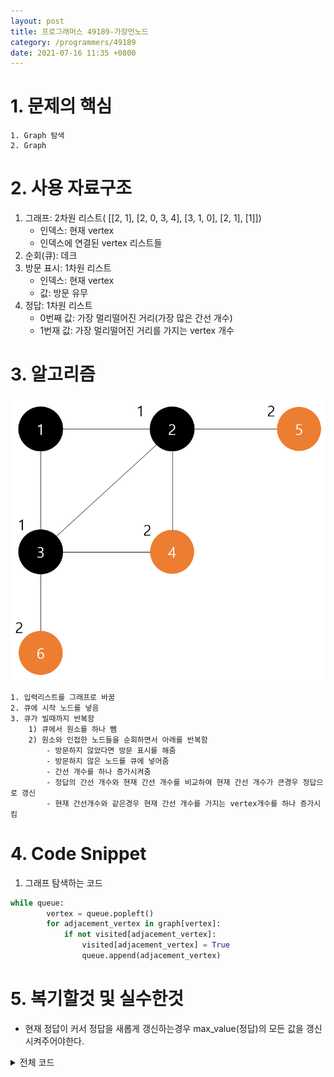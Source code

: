 ```yaml
---
layout: post
title: 프로그래머스 49189-가장먼노드
category: /programmers/49189
date: 2021-07-16 11:35 +0800
---
```

# **1. 문제의 핵심**
```
1. Graph 탐색
2. Graph
```
# **2. 사용 자료구조**
1. 그래프: 2차원 리스트( [[2, 1], [2, 0, 3, 4], [3, 1, 0], [2, 1], [1]])
    - 인덱스: 현재 vertex
    - 인덱스에 연결된 vertex 리스트들
2. 순회(큐): 데크
3. 방문 표시: 1차원 리스트
    - 인덱스: 현재 vertex
    - 값: 방문 유무
3. 정답: 1차원 리스트
    - 0번째 값: 가장 멀리떨어진 거리(가장 많은 간선 개수)
    - 1번재 값: 가장 멀리떨어진 거리를 가지는 vertex 개수

# **3. 알고리즘**
<img src='./img/programmers_49189.PNG'>

```
1. 입력리스트를 그래프로 바꿈
2. 큐에 시작 노드를 넣음
3. 큐가 빌때까지 반복함
    1) 큐에서 원소를 하나 뺌
    2) 원소와 인접한 노드들을 순회하면서 아래를 반복함
        - 방문하지 않았다면 방문 표시를 해줌
        - 방문하지 않은 노드를 큐에 넣어줌
        - 간선 개수를 하나 증가시켜줌
        - 정답의 간선 개수와 현재 간선 개수를 비교하여 현재 간선 개수가 큰경우 정답으로 갱신
        - 현재 간선개수와 같은경우 현재 간선 개수를 가지는 vertex개수를 하나 증가시킴
```

# **4. Code Snippet**
1. 그래프 탐색하는 코드
```python
while queue:
        vertex = queue.popleft()
        for adjacement_vertex in graph[vertex]:
            if not visited[adjacement_vertex]:
                visited[adjacement_vertex] = True
                queue.append(adjacement_vertex)
```

# **5. 복기할것 및 실수한것**
- 현재 정답이 커서 정답을 새롭게 갱신하는경우 max_value(정답)의 모든 값을 갱신 시켜주어야한다.


<detail>
<details>
<summary>전체 코드</summary>
<div markdown="1">

# **6. 소스코드**
```python
from collections import deque

def make_graph(n, edge):
    graph = [list() for _ in range(n)]
    for vertexes in edge:
        graph[vertexes[0]-1].append(vertexes[1]-1)
        graph[vertexes[1]-1].append(vertexes[0]-1)
    return graph
        
def solution(n, edge):
    dijkstra = [0 for _ in range(n)]
    visited = [False for _ in range(n)]
    graph = make_graph(n, edge)
    queue = deque([0])
    visited[0] = True
    max_value = [0, 0] # 가장 멀리떨어진 거리와 갯수
    while queue:
        vertex = queue.popleft()
        for adjacement_vertex in graph[vertex]:
            if not visited[adjacement_vertex]:
                visited[adjacement_vertex] = True
                queue.append(adjacement_vertex)
                dijkstra[adjacement_vertex] = dijkstra[vertex] + 1
                
                if max_value[0] < dijkstra[adjacement_vertex]:
                    max_value[0] = dijkstra[adjacement_vertex]
                    max_value[1] = 1
                elif max_value[0] == dijkstra[adjacement_vertex]:
                    max_value[1] += 1
    return max_value[1]

```
</detail>
